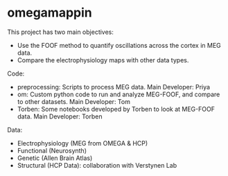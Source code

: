 # omegamappin

This project has two main objectives:
- Use the FOOF method to quantify oscillations across the cortex in MEG data. 
- Compare the electrophysiology maps with other data types. 

Code:
- preprocessing: Scripts to process MEG data. Main Developer: Priya
- om: Custom python code to run and analyze MEG-FOOF, and compare to other datasets. Main Developer: Tom
- Torben: Some notebooks developed by Torben to look at MEG-FOOF data. Main Developer: Torben

Data:
- Electrophysiology (MEG from OMEGA & HCP)
- Functional (Neurosynth)
- Genetic (Allen Brain Atlas)
- Structural (HCP Data): collaboration with Verstynen Lab
